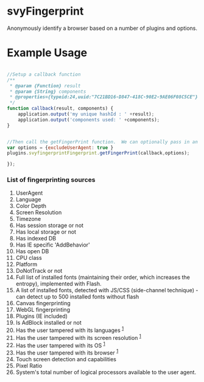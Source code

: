 # svyFingerprint

Anonymously identify a browser based on a number of plugins and options.  

# Example Usage
```js

//Setup a callback function
/**
 * @param {Function} result
 * @param {String} components
 * @properties={typeid:24,uuid:"7C21BD16-D847-418C-90E2-9AE06F08C5CE"}
 */
function callback(result, components) {
	application.output('my unique hashId : ' +result);
	application.output('components used: ' +components);
}


//Then call the getFingerPrint function.  We can optionally pass in an object with some plugins disabled. 
var options = {excludeUserAgent: true } 
plugins.svyfingerprintFingerprint.getFingerPrint(callback,options);

});
```

### List of fingerprinting sources
1. UserAgent
2. Language
3. Color Depth
4. Screen Resolution
5. Timezone
6. Has session storage or not
7. Has local storage or not
8. Has indexed DB
9. Has IE specific 'AddBehavior'
10. Has open DB
11. CPU class
12. Platform
13. DoNotTrack or not
14. Full list of installed fonts (maintaining their order, which increases the entropy), implemented with Flash.
15. A list of installed fonts, detected with JS/CSS (side-channel technique) - can detect up to 500 installed fonts without flash
16. Canvas fingerprinting
17. WebGL fingerprinting
18. Plugins (IE included)
19. Is AdBlock installed or not
20. Has the user tampered with its languages <sup>[1](https://github.com/Valve/fingerprintjs2/wiki/Browser-tampering)</sup>
21. Has the user tampered with its screen resolution <sup>[1](https://github.com/Valve/fingerprintjs2/wiki/Browser-tampering)</sup>
22. Has the user tampered with its OS <sup>[1](https://github.com/Valve/fingerprintjs2/wiki/Browser-tampering)</sup>
23. Has the user tampered with its browser <sup>[1](https://github.com/Valve/fingerprintjs2/wiki/Browser-tampering)</sup>
24. Touch screen detection and capabilities
25. Pixel Ratio
26. System's total number of logical processors available to the user agent.

